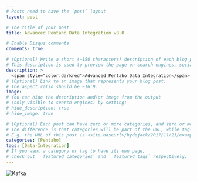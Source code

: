 ```yaml
---
# Posts need to have the `post` layout
layout: post

# The title of your post
title: Advanced Pentaho Data Integration v8.0

# Enable Disqus comments
comments: true

# (Optional) Write a short (~150 characters) description of each blog post.
# This description is used to preview the page on search engines, social media, etc.
description: >
  <span style="color:darkred">Advanced Pentaho Data Integration</span> is released...
# (Optional) Link to an image that represents your blog post.
# The aspect ratio should be ~16:9.
image:
# You can hide the description and/or image from the output
# (only visible to search engines) by setting:
# hide_description: true
# hide_image: true

# (Optional) Each post can have zero or more categories, and zero or more tags.
# The difference is that categories will be part of the URL, while tags will not.
# E.g. the URL of this post is <site.baseurl>/hydejack/2017/11/23/example-content/
categories: [Pentaho]
tags: [Data-Integration]
# If you want a category or tag to have its own page,
# check out `_featured_categories` and `_featured_tags` respectively.
---
```



![Kafka](https://jporeilly.github.io/Pentaho-Training/assets/img/kafka.gif)


